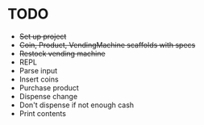 # TODO

- ~~Set up project~~
- ~~Coin, Product, VendingMachine scaffolds with specs~~
- ~~Restock vending machine~~
- REPL
- Parse input
- Insert coins
- Purchase product
- Dispense change
- Don't dispense if not enough cash
- Print contents

